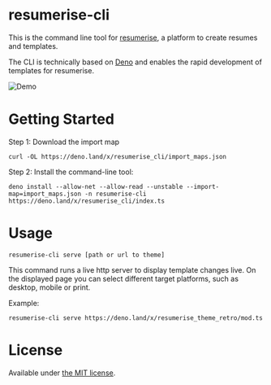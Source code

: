 # resumerise-cli

This is the command line tool for [resumerise](https://resumerise.io), a
platform to create resumes and templates.

The CLI is technically based on [Deno](https://deno.land/) and enables the rapid
development of templates for resumerise.

![Demo](images/demo.gif)

# Getting Started

Step 1: Download the import map

```
curl -OL https://deno.land/x/resumerise_cli/import_maps.json
```

Step 2: Install the command-line tool:

```
deno install --allow-net --allow-read --unstable --import-map=import_maps.json -n resumerise-cli https://deno.land/x/resumerise_cli/index.ts
```

# Usage

```
resumerise-cli serve [path or url to theme]
```

This command runs a live http server to display template changes live. On the
displayed page you can select different target platforms, such as desktop,
mobile or print.

Example:

```
resumerise-cli serve https://deno.land/x/resumerise_theme_retro/mod.ts
```

# License

Available under [the MIT license](http://mths.be/mit).
